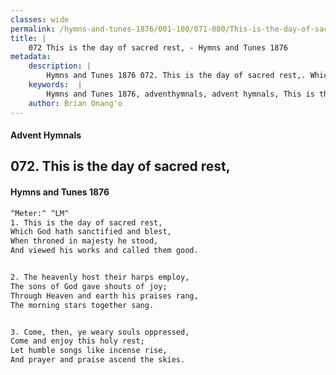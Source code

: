 ```yaml
---
classes: wide
permalink: /hymns-and-tunes-1876/001-100/071-080/This-is-the-day-of-sacred-rest,/
title: |
    072 This is the day of sacred rest, - Hymns and Tunes 1876
metadata:
    description: |
        Hymns and Tunes 1876 072. This is the day of sacred rest,. Which God hath sanctified and blest, When throned in majesty he stood, And viewed his works and called them good. 
    keywords:  |
        Hymns and Tunes 1876, adventhymnals, advent hymnals, This is the day of sacred rest,, Which God hath sanctified and blest,, 
    author: Brian Onang'o
---
```


#### Advent Hymnals
## 072. This is the day of sacred rest,
####  Hymns and Tunes 1876

```txt
^Meter:^ ^LM^
1. This is the day of sacred rest,
Which God hath sanctified and blest,
When throned in majesty he stood,
And viewed his works and called them good.


2. The heavenly host their harps employ,
The sons of God gave shouts of joy;
Through Heaven and earth his praises rang, 
The morning stars together sang.


3. Come, then, ye weary souls oppressed,
Come and enjoy this holy rest;
Let humble songs like incense rise,
And prayer and praise ascend the skies.
```